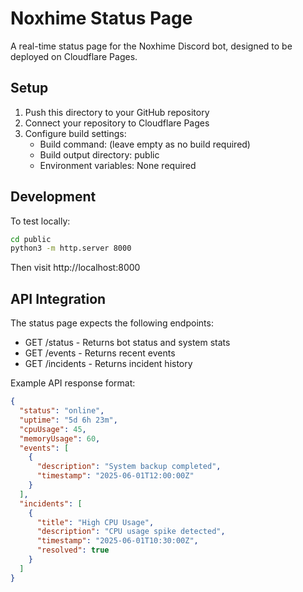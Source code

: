 # Noxhime Status Page

A real-time status page for the Noxhime Discord bot, designed to be deployed on Cloudflare Pages.

## Setup

1. Push this directory to your GitHub repository
2. Connect your repository to Cloudflare Pages
3. Configure build settings:
   - Build command: (leave empty as no build required)
   - Build output directory: public
   - Environment variables: None required

## Development

To test locally:
```bash
cd public
python3 -m http.server 8000
```
Then visit http://localhost:8000

## API Integration

The status page expects the following endpoints:
- GET /status - Returns bot status and system stats
- GET /events - Returns recent events
- GET /incidents - Returns incident history

Example API response format:
```json
{
  "status": "online",
  "uptime": "5d 6h 23m",
  "cpuUsage": 45,
  "memoryUsage": 60,
  "events": [
    {
      "description": "System backup completed",
      "timestamp": "2025-06-01T12:00:00Z"
    }
  ],
  "incidents": [
    {
      "title": "High CPU Usage",
      "description": "CPU usage spike detected",
      "timestamp": "2025-06-01T10:30:00Z",
      "resolved": true
    }
  ]
}
```
